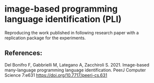 # image-based programming language identification (PLI)
Reproducing the work published in following research paper with a replication package for the experiments.

## References:
Del Bonifro F, Gabbrielli M, Lategano A, Zacchiroli S. 2021. Image-based many-language programming language identification. PeerJ Computer Science 7:e631 https://doi.org/10.7717/peerj-cs.631